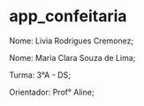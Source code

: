 
# app_confeitaria

Nome: Livia Rodrigues Cremonez;

Nome: Maria Clara Souza de Lima;

Turma: 3°A - DS;

Orientador: Prof° Aline;

